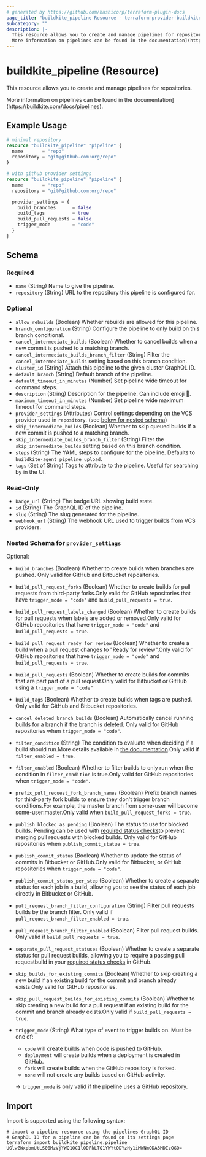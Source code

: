 ```yaml
---
# generated by https://github.com/hashicorp/terraform-plugin-docs
page_title: "buildkite_pipeline Resource - terraform-provider-buildkite"
subcategory: ""
description: |-
  This resource allows you to create and manage pipelines for repositories.
  More information on pipelines can be found in the documentation](https://buildkite.com/docs/pipelines).
---
```


# buildkite_pipeline (Resource)

This resource allows you to create and manage pipelines for repositories.

More information on pipelines can be found in the documentation](https://buildkite.com/docs/pipelines).

## Example Usage

```terraform
# minimal repository
resource "buildkite_pipeline" "pipeline" {
  name       = "repo"
  repository = "git@github.com:org/repo"
}

# with github provider settings
resource "buildkite_pipeline" "pipeline" {
  name       = "repo"
  repository = "git@github.com:org/repo"

  provider_settings = {
    build_branches      = false
    build_tags          = true
    build_pull_requests = false
    trigger_mode        = "code"
  }
}
```

<!-- schema generated by tfplugindocs -->
## Schema

### Required

- `name` (String) Name to give the pipeline.
- `repository` (String) URL to the repository this pipeline is configured for.

### Optional

- `allow_rebuilds` (Boolean) Whether rebuilds are allowed for this pipeline.
- `branch_configuration` (String) Configure the pipeline to only build on this branch conditional.
- `cancel_intermediate_builds` (Boolean) Whether to cancel builds when a new commit is pushed to a matching branch.
- `cancel_intermediate_builds_branch_filter` (String) Filter the `cancel_intermediate_builds` setting based on this branch condition.
- `cluster_id` (String) Attach this pipeline to the given cluster GraphQL ID.
- `default_branch` (String) Default branch of the pipeline.
- `default_timeout_in_minutes` (Number) Set pipeline wide timeout for command steps.
- `description` (String) Description for the pipeline. Can include emoji 🙌.
- `maximum_timeout_in_minutes` (Number) Set pipeline wide maximum timeout for command steps.
- `provider_settings` (Attributes) Control settings depending on the VCS provider used in `repository`. (see [below for nested schema](#nestedatt--provider_settings))
- `skip_intermediate_builds` (Boolean) Whether to skip queued builds if a new commit is pushed to a matching branch.
- `skip_intermediate_builds_branch_filter` (String) Filter the `skip_intermediate_builds` setting based on this branch condition.
- `steps` (String) The YAML steps to configure for the pipeline. Defaults to `buildkite-agent pipeline upload`.
- `tags` (Set of String) Tags to attribute to the pipeline. Useful for searching by in the UI.

### Read-Only

- `badge_url` (String) The badge URL showing build state.
- `id` (String) The GraphQL ID of the pipeline.
- `slug` (String) The slug generated for the pipeline.
- `webhook_url` (String) The webhook URL used to trigger builds from VCS providers.

<a id="nestedatt--provider_settings"></a>
### Nested Schema for `provider_settings`

Optional:

- `build_branches` (Boolean) Whether to create builds when branches are pushed. Only valid for GitHub and Bitbucket repositories.
- `build_pull_request_forks` (Boolean) Whether to create builds for pull requests from third-party forks.Only valid for GitHub repositories that have `trigger_mode = "code"` and `build_pull_requests = true`.
- `build_pull_request_labels_changed` (Boolean) Whether to create builds for pull requests when labels are added or removed.Only valid for GitHub repositories that have `trigger_mode = "code"` and `build_pull_requests = true`.
- `build_pull_request_ready_for_review` (Boolean) Whether to create a build when a pull request changes to "Ready for review".Only valid for GitHub repositories that have `trigger_mode = "code"` and `build_pull_requests = true`.
- `build_pull_requests` (Boolean) Whether to create builds for commits that are part part of a pull request.Only valid for Bitbucket or GitHub using a `trigger_mode = "code"`
- `build_tags` (Boolean) Whether to create builds when tags are pushed. Only valid for GitHub and Bitbucket repositories.
- `cancel_deleted_branch_builds` (Boolean) Automatically cancel running builds for a branch if the branch is deleted. Only valid for GitHub repositories when `trigger_mode = "code"`.
- `filter_condition` (String) The condition to evaluate when deciding if a build should run.More details available in [the documentation](https://buildkite.com/docs/pipelines/conditionals#conditionals-in-pipelines).Only valid if `filter_enabled = true`.
- `filter_enabled` (Boolean) Whether to filter builds to only run when the condition in `filter_condition` is true.Only valid for GitHub repositories when `trigger_mode = "code"`.
- `prefix_pull_request_fork_branch_names` (Boolean) Prefix branch names for third-party fork builds to ensure they don't trigger branch conditions.For example, the master branch from some-user will become some-user:master.Only valid when `build_pull_request_forks = true`.
- `publish_blocked_as_pending` (Boolean) The status to use for blocked builds. Pending can be used with [required status checks](https://help.github.com/en/articles/enabling-required-status-checks)to prevent merging pull requests with blocked builds. Only valid for GitHub repositories when `publish_commit_statue = true`.
- `publish_commit_status` (Boolean) Whether to update the status of commits in Bitbucket or GitHub.Only valid for Bitbucket, or GitHub repositories when `trigger_mode = "code"`.
- `publish_commit_status_per_step` (Boolean) Whether to create a separate status for each job in a build, allowing you to see the status of each job directly in Bitbucket or GitHub.
- `pull_request_branch_filter_configuration` (String) Filter pull requests builds by the branch filter. Only valid if `pull_request_branch_filter_enabled = true`.
- `pull_request_branch_filter_enabled` (Boolean) Filter pull request builds. Only valid if `build_pull_requests = true`.
- `separate_pull_request_statuses` (Boolean) Whether to create a separate status for pull request builds, allowing you to require a passing pull requestbuild in your [required status checks](https://help.github.com/en/articles/enabling-required-status-checks) in GitHub.
- `skip_builds_for_existing_commits` (Boolean) Whether to skip creating a new build if an existing build for the commit and branch already exists.Only valid for GitHub repositories.
- `skip_pull_request_builds_for_existing_commits` (Boolean) Whether to skip creating a new build for a pull request if an existing build for the commit and branch already exists.Only valid if `build_pull_requests = true`.
- `trigger_mode` (String) What type of event to trigger builds on. Must be one of:
	- `code` will create builds when code is pushed to GitHub.
	- `deployment` will create builds when a deployment is created in GitHub.
	- `fork` will create builds when the GitHub repository is forked.
	- `none` will not create any builds based on GitHub activity.

	-> `trigger_mode` is only valid if the pipeline uses a GitHub repository.

## Import

Import is supported using the following syntax:

```shell
# import a pipeline resource using the pipelines GraphQL ID
# GraphQL ID for a pipeline can be found on its settings page
terraform import buildkite_pipeline.pipeline UGlwZWxpbmUtLS00MzVjYWQ1OC1lODFkLTQ1YWYtODYzNy1iMWNmODA3MDIzOGQ=
```
